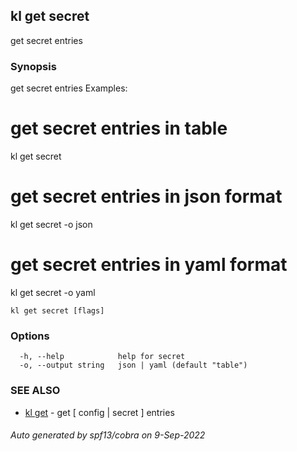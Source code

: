 ## kl get secret

get secret entries

### Synopsis

get secret entries
Examples:
  # get secret entries in table
  kl get secret <secretid>

  # get secret entries in json format
  kl get secret <secretid> -o json

  # get secret entries in yaml format
  kl get secret <secretid> -o yaml


```
kl get secret [flags]
```

### Options

```
  -h, --help            help for secret
  -o, --output string   json | yaml (default "table")
```

### SEE ALSO

* [kl get](kl_get.md)	 - get [ config | secret ] entries

###### Auto generated by spf13/cobra on 9-Sep-2022
